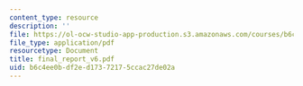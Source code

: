 ```yaml
---
content_type: resource
description: ''
file: https://ol-ocw-studio-app-production.s3.amazonaws.com/courses/b6c4ee0bdf2ed17372175ccac27de02a_final_report_v6.pdf
file_type: application/pdf
resourcetype: Document
title: final_report_v6.pdf
uid: b6c4ee0b-df2e-d173-7217-5ccac27de02a
---
```

